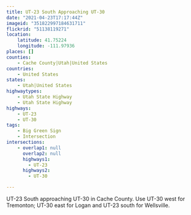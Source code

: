 ```yaml
---
title: UT-23 South Approaching UT-30
date: "2021-04-23T17:17:44Z"
imageid: "351822997184631711"
flickrid: "51138119271"
location:
    latitude: 41.75224
    longitude: -111.97936
places: []
counties:
    - Cache County|Utah|United States
countries:
    - United States
states:
    - Utah|United States
highwaytypes:
    - Utah State Highway
    - Utah State Highway
highways:
    - UT-23
    - UT-30
tags:
    - Big Green Sign
    - Intersection
intersections:
    - overlap1: null
      overlap2: null
      highways1:
        - UT-23
      highways2:
        - UT-30

---
```

UT-23 South approaching UT-30 in Cache County.  Use UT-30 west for Tremonton; UT-30 east for Logan and UT-23 south for Wellsville.